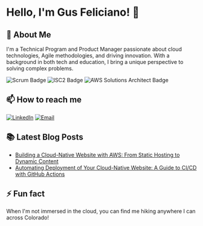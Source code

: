# Hello, I'm Gus Feliciano! 👋

## 🚀 About Me
I'm a Technical Program and Product Manager passionate about cloud technologies, Agile methodologies, and driving innovation. With a background in both tech and education, I bring a unique perspective to solving complex problems.

![Scrum Badge](https://img.shields.io/badge/-Certified%20Scrum%20Master-blue?style=flat-square&logo=scrumalliance&logoColor=white)
![ISC2 Badge](https://img.shields.io/badge/-ISC2%20Certified%20in%20Cybersecurity-000000?style=flat-square&logo=isc2&logoColor=white)
![AWS Solutions Architect Badge](https://img.shields.io/badge/-AWS%20Solutions%20Architect-232F3E?style=flat-square&logo=amazon-aws&logoColor=white)

## 📫 How to reach me
[![LinkedIn](https://img.shields.io/badge/-LinkedIn-0077B5?style=flat-square&logo=linkedin&logoColor=white)](https://www.linkedin.com/in/YourLinkedInProfile)
[![Email](https://img.shields.io/badge/-Email-D14836?style=flat-square&logo=gmail&logoColor=white)](mailto:Gus.Feliciano@outlook.com)

## 📚 Latest Blog Posts
<!-- BLOG-POST-LIST:START -->
- [Building a Cloud-Native Website with AWS: From Static Hosting to Dynamic Content](https://www.gusfeliciano.com/blog/cloud-resume-challenge-part-1)
- [Automating Deployment of Your Cloud-Native Website: A Guide to CI/CD with GitHub Actions](#)
<!-- BLOG-POST-LIST:END -->

## ⚡ Fun fact
When I'm not immersed in the cloud, you can find me hiking anywhere I can across Colorado!

<!--
**gusfeliciano/gusfeliciano** is a ✨ _special_ ✨ repository because its `README.md` (this file) appears on your GitHub profile.

Here are some ideas to get you started:

- 🔭 I’m currently working on ...
- 🌱 I’m currently learning ...
- 👯 I’m looking to collaborate on ...
- 🤔 I’m looking for help with ...
- 💬 Ask me about ...
- 📫 How to reach me: ...
- 😄 Pronouns: ...
- ⚡ Fun fact: ...

-->
